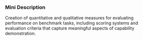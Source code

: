 ### Mini Description

Creation of quantitative and qualitative measures for evaluating performance on benchmark tasks, including scoring systems and evaluation criteria that capture meaningful aspects of capability demonstration.
